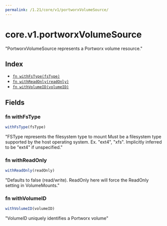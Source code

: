 ```yaml
---
permalink: /1.21/core/v1/portworxVolumeSource/
---
```


# core.v1.portworxVolumeSource

"PortworxVolumeSource represents a Portworx volume resource."

## Index

* [`fn withFsType(fsType)`](#fn-withfstype)
* [`fn withReadOnly(readOnly)`](#fn-withreadonly)
* [`fn withVolumeID(volumeID)`](#fn-withvolumeid)

## Fields

### fn withFsType

```ts
withFsType(fsType)
```

"FSType represents the filesystem type to mount Must be a filesystem type supported by the host operating system. Ex. \"ext4\", \"xfs\". Implicitly inferred to be \"ext4\" if unspecified."

### fn withReadOnly

```ts
withReadOnly(readOnly)
```

"Defaults to false (read/write). ReadOnly here will force the ReadOnly setting in VolumeMounts."

### fn withVolumeID

```ts
withVolumeID(volumeID)
```

"VolumeID uniquely identifies a Portworx volume"